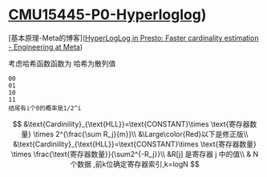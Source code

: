 # [CMU15445-P0-Hyperloglog](https://15445.courses.cs.cmu.edu/fall2024/project0/))

[基本原理-Meta的博客]([HyperLogLog in Presto: Faster cardinality estimation - Engineering at Meta](https://engineering.fb.com/2018/12/13/data-infrastructure/hyperloglog/))

考虑哈希函数函数为 哈希为散列值

```
00
01
10
11
结尾有i个0的概率是1/2^i
```

$$
&\text{Cardinility}_{\text{HLL}}=\text{CONSTANT}\times \text{寄存器数量} \times 2^{\frac{\sum R_j}{m}}\\
&\Large\color{Red}以下是修正版\\
&\text{Cardinility}_{\text{HLL}}=\text{CONSTANT}\times \text{寄存器数量} \times \frac{\text{寄存器数量}}{\sum2^{-R_j}}\\
&R[j] 是寄存器 j 中的值\\
& N个数据 ,前k位确定寄存器索引,k=logN
$$

